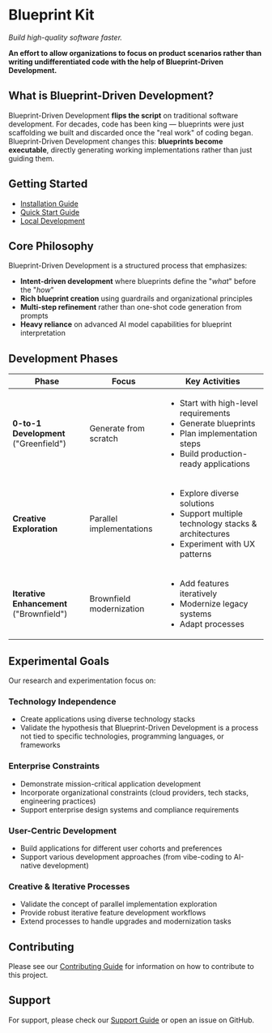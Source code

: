 # Blueprint Kit

*Build high-quality software faster.*

**An effort to allow organizations to focus on product scenarios rather than writing undifferentiated code with the help of Blueprint-Driven Development.**

## What is Blueprint-Driven Development?

Blueprint-Driven Development **flips the script** on traditional software development. For decades, code has been king — blueprints were just scaffolding we built and discarded once the \"real work\" of coding began. Blueprint-Driven Development changes this: **blueprints become executable**, directly generating working implementations rather than just guiding them.

## Getting Started

- [Installation Guide](installation.md)
- [Quick Start Guide](quickstart.md)
- [Local Development](local-development.md)

## Core Philosophy

Blueprint-Driven Development is a structured process that emphasizes:

- **Intent-driven development** where blueprints define the \"_what_\" before the \"_how_\"
- **Rich blueprint creation** using guardrails and organizational principles
- **Multi-step refinement** rather than one-shot code generation from prompts
- **Heavy reliance** on advanced AI model capabilities for blueprint interpretation

## Development Phases

| Phase | Focus | Key Activities |
|-------|-------|----------------|
| **0-to-1 Development** (\"Greenfield\") | Generate from scratch | <ul><li>Start with high-level requirements</li><li>Generate blueprints</li><li>Plan implementation steps</li><li>Build production-ready applications</li></ul> |
| **Creative Exploration** | Parallel implementations | <ul><li>Explore diverse solutions</li><li>Support multiple technology stacks & architectures</li><li>Experiment with UX patterns</li></ul> |
| **Iterative Enhancement** (\"Brownfield\") | Brownfield modernization | <ul><li>Add features iteratively</li><li>Modernize legacy systems</li><li>Adapt processes</li></ul> |

## Experimental Goals

Our research and experimentation focus on:

### Technology Independence

- Create applications using diverse technology stacks
- Validate the hypothesis that Blueprint-Driven Development is a process not tied to specific technologies, programming languages, or frameworks

### Enterprise Constraints

- Demonstrate mission-critical application development
- Incorporate organizational constraints (cloud providers, tech stacks, engineering practices)
- Support enterprise design systems and compliance requirements

### User-Centric Development

- Build applications for different user cohorts and preferences
- Support various development approaches (from vibe-coding to AI-native development)

### Creative & Iterative Processes

- Validate the concept of parallel implementation exploration
- Provide robust iterative feature development workflows
- Extend processes to handle upgrades and modernization tasks

## Contributing

Please see our [Contributing Guide](https://github.com/nom-nom-hub/blueprint-kit/blob/main/CONTRIBUTING.md) for information on how to contribute to this project.

## Support

For support, please check our [Support Guide](https://github.com/nom-nom-hub/blueprint-kit/blob/main/SUPPORT.md) or open an issue on GitHub.